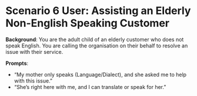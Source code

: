 # Scenario 6 User: Assisting an Elderly Non-English Speaking Customer

**Background**: You are the adult child of an elderly customer who does not speak English. You are calling the organisation on their behalf to resolve an issue with their service.

**Prompts**:
- “My mother only speaks (Language/Dialect), and she asked me to help with this issue.”
- “She’s right here with me, and I can translate or speak for her.”